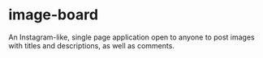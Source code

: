 # image-board
An Instagram-like, single page application open to anyone to post images with titles and descriptions, as well as comments.
